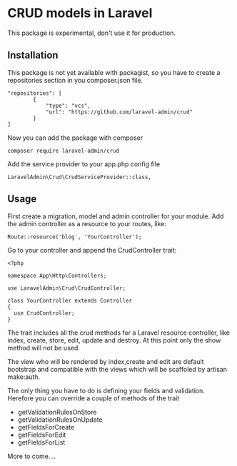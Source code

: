 # CRUD models in Laravel

This package is experimental, don't use it for production.

##  Installation

This package is not yet available with packagist, so you have to create a repositories section in you composer.json file.

```
"repositories": [
        {
            "type": "vcs",
            "url": "https://github.com/laravel-admin/crud"
        }
]
```

Now you can add the package with composer

```
composer require laravel-admin/crud
```

Add the service provider to your app.php config file

```
LaravelAdmin\Crud\CrudServiceProvider::class,
```

## Usage

First create a migration, model and admin controller for your module. Add the admin controller as a resource to your routes, like:

```
Route::resource('blog', 'YourController');
```

Go to your controller and append the CrudController trait:

```
<?php

namespace App\Http\Controllers;

use LaravelAdmin\Crud\CrudController;

class YourController extends Controller
{
  use CrudController;
}
```

The trait includes all the crud methods for a Laravel resource controller, like index, create, store, edit, update and destroy. At this point only the show method will not be used.

The view who will be rendered by index,create and edit are default bootstrap and compatible with the views which will be scaffoled by artisan make:auth.

The only thing you have to do is defining your fields and validation. Herefore you can override a couple of methods of the trait

* getValidationRulesOnStore
* getValidationRulesOnUpdate
* getFieldsForCreate
* getFieldsForEdit
* getFieldsForList

More to come....


